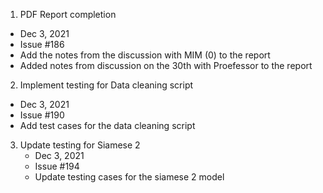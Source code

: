 1. PDF Report completion
  - Dec 3, 2021
  - Issue #186
  - Add the notes from the discussion with MIM (0) to the report
  - Added notes from discussion on the 30th with Proefessor to the report

2. Implement testing for Data cleaning script
  - Dec 3, 2021
  - Issue #190
  - Add test cases for the data cleaning script

3. Update testing for Siamese 2
   -  Dec 3, 2021
   -  Issue #194
   - Update testing cases for the siamese 2 model
